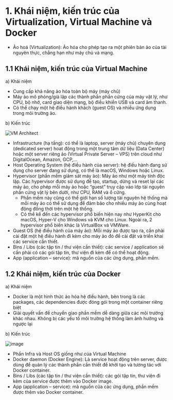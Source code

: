 # **1. Khái niệm, kiến trúc của Virtualization, Virtual Machine và Docker**
- Ảo hoá (Virtualization): Ảo hóa cho phép tạo ra một phiên bản ảo của tài nguyên thực, chẳng hạn như máy chủ và mạng. 
## **1.1 Khái niệm, kiến trúc của Virtual Machine**
a) Khái niệm
- Cung cấp khả năng ảo hóa toàn bộ máy (máy chủ)
- Máy ảo mô phỏng/giả lập các thành phần phần cứng của máy vật lý, như CPU, bộ nhớ, card giao diện mạng, bộ điều khiển USB và card âm thanh.
- Có thể chạy một hệ điều hành khách (guest OS) và nhiều ứng dụng trong môi trường ảo.

b) Kiến trúc

![VM Architect](https://github.com/hynhdih/Training_OM/assets/82271913/109b6b80-d5df-4b8c-be3a-b465d3bb051a)
- Infrastructure (hạ tầng): có thể là laptop, server (máy chủ) chuyên dụng (dedicated server) hoat động trong một trung tâm dữ liệu (Data Center) hoặc một server riêng ảo (Virtual Private Server – VPS) trên cloud như DigitalOcean, Amazon, GCP,…
- Host Operating System (hệ điều hành của server): hệ điều hành đang sử dụng cho server đang sử dụng, có thể là macOS, Windows hoặc Linux.
- Hypervisor (phần mềm giám sát máy ảo): Máy ảo như một máy tính độc lập. Các hypervisor được sử dụng để tạo, startup, dừng và reset lại các máy ảo, cho phép mỗi máy ảo hoặc “guest” truy cập vào lớp tài nguyên phần cứng vật lý bên dưới, như CPU, RAM và ổ cứng.
  - Phần mềm này cũng có thể giới hạn số lượng tài nguyên hệ thống mà mỗi máy ảo có thể sử dụng để đảm bảo cho nhiều máy ảo cùng hoạt động đồng thời trên một hệ thống.
  - Có thể kể đến các hypervisor phổ biến hiện nay như HyperKit cho macOS, Hyper-V cho Windows và KVM cho Linux. Ngoài ra, 2 hypervisor phổ biến khác là VirtualBox và VMWare.
- Guest OS (hệ điều hành của máy ảo): Mỗi máy ảo được tạo ra, cần phải cài đặt một hệ điều hành đi kèm cho máy ảo đó để cài đặt và triển khai các service cần thiết.
- Bins / Libs (các tập tin / thư viện cần thiết): các service / application sẽ cần phải có các gói tập tin, thư viện đi kèm để có thể hoạt động.
- App (application – service): mã nguồn của các ứng dụng, phần mềm.
## 1.2 Khái niệm, kiến trúc của Docker
a) Khái niệm
- Docker là một hình thức ảo hóa hệ điều hành, bên trong là các packages, các dependencies được đóng gói trong một container riêng biệt
- Giải quyết vấn đề chuyển giao phần mềm dễ dàng giữa các môi trường khác nhau. Không bị các yếu tố môi trường hệ thống làm ảnh hưởng và ngược lại

b) Kiến trúc

![image](https://github.com/hynhdih/Training_OM/assets/82271913/ed0a43fe-037d-40d4-b5cf-0a7d5a7e0af3)
- Phần Infra và Host OS giống như của Virtual Machine
- Docker daemon (Docker Engine): Là service hoạt động trên server, được dùng để quản lý các thành phần cần thiết để khởi tạo và tương tác với Docker container.
- Bins / Libs (các tập tin / thư viện cần thiết): các gói tập tin, thư viện đi kèm của service được thêm vào Docker image.
- App (application – service): mã nguồn của các ứng dụng, phần mềm được thêm vào Docker container.
